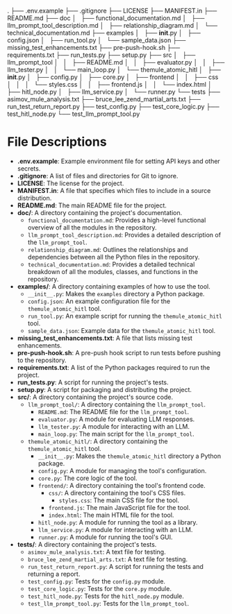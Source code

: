 .
├── .env.example
├── .gitignore
├── LICENSE
├── MANIFEST.in
├── README.md
├── doc
│   ├── functional_documentation.md
│   ├── llm_prompt_tool_description.md
│   ├── relationship_diagram.md
│   └── technical_documentation.md
├── examples
│   ├── __init__.py
│   ├── config.json
│   ├── run_tool.py
│   └── sample_data.json
├── missing_test_enhancements.txt
├── pre-push-hook.sh
├── requirements.txt
├── run_tests.py
├── setup.py
├── src
│   ├── llm_prompt_tool
│   │   ├── README.md
│   │   ├── evaluator.py
│   │   ├── llm_tester.py
│   │   └── main_loop.py
│   └── themule_atomic_hitl
│       ├── __init__.py
│       ├── config.py
│       ├── core.py
│       ├── frontend
│       │   ├── css
│       │   │   └── styles.css
│       │   ├── frontend.js
│       │   └── index.html
│       ├── hitl_node.py
│       ├── llm_service.py
│       └── runner.py
└── tests
    ├── asimov_mule_analysis.txt
    ├── bruce_lee_zend_martial_arts.txt
    ├── run_test_return_report.py
    ├── test_config.py
    ├── test_core_logic.py
    ├── test_hitl_node.py
    └── test_llm_prompt_tool.py

# File Descriptions

*   **.env.example**: Example environment file for setting API keys and other secrets.
*   **.gitignore**: A list of files and directories for Git to ignore.
*   **LICENSE**: The license for the project.
*   **MANIFEST.in**: A file that specifies which files to include in a source distribution.
*   **README.md**: The main README file for the project.
*   **doc/**: A directory containing the project's documentation.
    *   `functional_documentation.md`: Provides a high-level functional overview of all the modules in the repository.
    *   `llm_prompt_tool_description.md`: Provides a detailed description of the `llm_prompt_tool`.
    *   `relationship_diagram.md`: Outlines the relationships and dependencies between all the Python files in the repository.
    *   `technical_documentation.md`: Provides a detailed technical breakdown of all the modules, classes, and functions in the repository.
*   **examples/**: A directory containing examples of how to use the tool.
    *   `__init__.py`: Makes the `examples` directory a Python package.
    *   `config.json`: An example configuration file for the `themule_atomic_hitl` tool.
    *   `run_tool.py`: An example script for running the `themule_atomic_hitl` tool.
    *   `sample_data.json`: Example data for the `themule_atomic_hitl` tool.
*   **missing_test_enhancements.txt**: A file that lists missing test enhancements.
*   **pre-push-hook.sh**: A pre-push hook script to run tests before pushing to the repository.
*   **requirements.txt**: A list of the Python packages required to run the project.
*   **run_tests.py**: A script for running the project's tests.
*   **setup.py**: A script for packaging and distributing the project.
*   **src/**: A directory containing the project's source code.
    *   `llm_prompt_tool/`: A directory containing the `llm_prompt_tool`.
        *   `README.md`: The README file for the `llm_prompt_tool`.
        *   `evaluator.py`: A module for evaluating LLM responses.
        *   `llm_tester.py`: A module for interacting with an LLM.
        *   `main_loop.py`: The main script for the `llm_prompt_tool`.
    *   `themule_atomic_hitl/`: A directory containing the `themule_atomic_hitl` tool.
        *   `__init__.py`: Makes the `themule_atomic_hitl` directory a Python package.
        *   `config.py`: A module for managing the tool's configuration.
        *   `core.py`: The core logic of the tool.
        *   `frontend/`: A directory containing the tool's frontend code.
            *   `css/`: A directory containing the tool's CSS files.
                *   `styles.css`: The main CSS file for the tool.
            *   `frontend.js`: The main JavaScript file for the tool.
            *   `index.html`: The main HTML file for the tool.
        *   `hitl_node.py`: A module for running the tool as a library.
        *   `llm_service.py`: A module for interacting with an LLM.
        *   `runner.py`: A module for running the tool's GUI.
*   **tests/**: A directory containing the project's tests.
    *   `asimov_mule_analysis.txt`: A text file for testing.
    *   `bruce_lee_zend_martial_arts.txt`: A text file for testing.
    *   `run_test_return_report.py`: A script for running the tests and returning a report.
    *   `test_config.py`: Tests for the `config.py` module.
    *   `test_core_logic.py`: Tests for the `core.py` module.
    *   `test_hitl_node.py`: Tests for the `hitl_node.py` module.
    *   `test_llm_prompt_tool.py`: Tests for the `llm_prompt_tool`.
